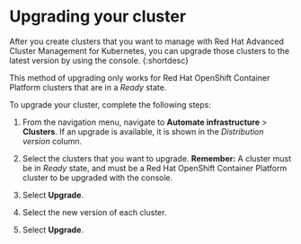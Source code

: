 # Upgrading your cluster

After you create clusters that you want to manage with Red Hat Advanced Cluster Management for Kubernetes, you can upgrade those clusters to the latest version by using the console.
{:shortdesc}

This method of upgrading only works for Red Hat OpenShift Container Platform clusters that are in a *Ready* state.

To upgrade your cluster, complete the following steps:

1. From the navigation menu, navigate to **Automate infrastructure** > **Clusters**. If an upgrade is available, it is shown in the *Distribution version* column.

2. Select the clusters that you want to upgrade. **Remember:** A cluster must be in *Ready* state, and must be a Red Hat OpenShift Container Platform cluster to be upgraded with the console.

3. Select **Upgrade**.

4. Select the new version of each cluster.

5. Select **Upgrade**.
